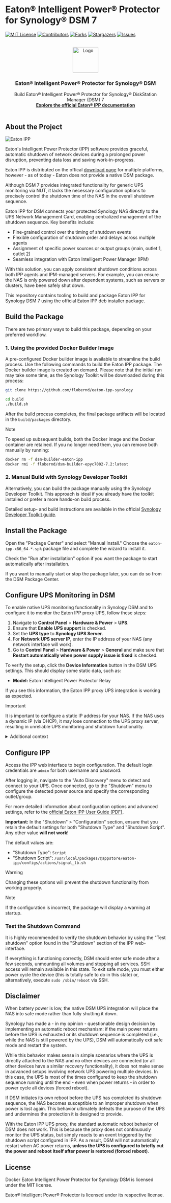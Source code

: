 # Eaton® Intelligent Power® Protector for Synology® DSM 7

[![MIT License][license-shield]][license-url]
[![Contributors][contributors-shield]][contributors-url]
[![Forks][forks-shield]][forks-url]
[![Stargazers][stars-shield]][stars-url]
[![Issues][issues-shield]][issues-url]

<!-- markdownlint-disable MD033 -->

<br />

<div align="center">
  <a href="https://github.com/flobernd/eaton-ipp-synology">
    <picture>
      <source media="(prefers-color-scheme: dark)" srcset="images/eaton-logo-dark.png" width="auto" height="80px">
      <source media="(prefers-color-scheme: light)" srcset="images/eaton-logo.png" width="auto" height="80px">
      <img alt="Logo" src="images/eaton-logo.png" width="auto" height="80px">
    </picture>
  </a>
  <h3 align="center">Eaton® Intelligent Power® Protector for Synology® DSM</h3>
  <p align="center">
    Build Eaton® Intelligent Power® Protector for Synology® DiskStation Manager (DSM) 7
    <br />
    <a href="https://www.eaton.com/us/en-us/catalog/backup-power-ups-surge-it-power-distribution/eaton-intelligent-power-protector.html">
      <strong>Explore the official Eaton® IPP documentation</strong>
    </a>
    <br />
    <br />
  </p>
</div>

<!-- markdownlint-enable MD033 -->

## About the Project

![Eaton IPP](./images/ipp.png)

Eaton's Intelligent Power Protector (IPP) software provides graceful, automatic shutdown of network devices during a prolonged power
disruption, preventing data loss and saving work-in-progress.

Eaton IPP is distributed on the offical
[download page](https://www.eaton.com/us/en-us/forms/backup-power-ups-surge-it-distribution/eaton-intelligent-power-protector-software-download-form.html)
for multiple platforms, however - as of today - Eaton does not provide a native DSM package.

Although DSM 7 provides integrated functionality for generic UPS monitoring via NUT, it lacks the necessary configuration options to
precisely control the shutdown time of the NAS in the overall shutdown sequence.

Eaton IPP for DSM connects your protected Synology NAS directly to the UPS Network Management Card, enabling centralized management of the
shutdown sequence. Key benefits include:

- Fine-grained control over the timing of shutdown events
- Flexible configuration of shutdown order and delays across multiple agents
- Assignment of specific power sources or output groups (main, outlet 1, outlet 2)
- Seamless integration with Eaton Intelligent Power Manager (IPM)

With this solution, you can apply consistent shutdown conditions across both IPP agents and IPM-managed servers. For example, you can
ensure the NAS is only powered down after dependent systems, such as servers or clusters, have been safely shut down.

This repository contains tooling to build and package Eaton IPP for Synology DSM 7 using the official Eaton IPP deb installer package.

## Build the Package

There are two primary ways to build this package, depending on your preferred workflow.

### 1. Using the provided Docker Builder Image

A pre-configured Docker builder image is available to streamline the build process. Use the following commands to build the Eaton IPP
package. The Docker builder image is created on demand. Please note that the initial run may take some time, as the Synology Toolkit will
be downloaded during this process:

```bash
git clone https://github.com/flobernd/eaton-ipp-synology

cd build
./build.sh
```

After the build process completes, the final package artifacts will be located in the `build/packages` directory.

> [!NOTE]
> To speed up subsequent builds, both the Docker image and the Docker container are retained.
If you no longer need them, you can remove both manually by running:
>
> ```bash
> docker rm -f dsm-builder-eaton-ipp
> docker rmi -f flobernd/dsm-builder-epyc7002-7.2:latest
> ```

### 2. Manual Build with Synology Developer Toolkit

Alternatively, you can build the package manually using the Synology Developer Toolkit. This approach is ideal if you already have the
toolkit installed or prefer a more hands-on build process.

Detailed setup- and build instructions are available in the official
[Synology Developer Toolkit guide](https://help.synology.com/developer-guide/getting_started/prepare_environment.html).

## Install the Package

Open the "Package Center" and select "Manual Install." Choose the `eaton-ipp-x86_64-*.spk` package file and complete the wizard to install
it.

Check the "Run after installation" option if you want the package to start automatically after installation.

If you want to manually start or stop the package later, you can do so from the DSM Package Center.

## Configure UPS Monitoring in DSM

To enable native UPS monitoring functionality in Synology DSM and to configure it to monitor the Eaton IPP proxy UPS, follow these steps:

1. Navigate to **Control Panel** > **Hardware & Power** > **UPS**.
2. Ensure that **Enable UPS support** is checked.
3. Set the **UPS type** to **Synology UPS Server**.
4. For **Network UPS server IP**, enter the IP address of your NAS (any network interface will work).
5. Go to **Control Panel** > **Hardware & Power** > **General** and make sure that **Restart automatically when power supply issue is fixed**
   is checked.

To verify the setup, click the **Device Information** button in the DSM UPS settings. This should display some static data, such as:

- **Model:** Eaton Intelligent Power Protector Relay

If you see this information, the Eaton IPP proxy UPS integration is working as expected.

> [!IMPORTANT]
> It is important to configure a static IP address for your NAS. If the NAS uses a dynamic IP (via DHCP), it may lose connection to the
> UPS proxy server, resulting in unreliable UPS monitoring and shutdown functionality.

<details>
  <summary>Additional context</summary>

  Synology DSM uses [NUT (Network UPS Tools)](https://networkupstools.org/) under the hood for its native UPS monitoring.

  The Eaton IPP NUT proxy server runs locally on the NAS, which would suggest that `127.0.0.1` (the loopback address)
  could be used as the Network UPS server IP. Unfortunately, Synology's configuration UI enforces strict validation and
  does not allow entering the loopback IP, so this is not possible - even though it would be the most straightforward solution.

</details>

## Configure IPP

Access the IPP web interface to begin configuration. The default login credentials are `admin` for both username and password.

After logging in, navigate to the "Auto Discovery" menu to detect and connect to your UPS. Once connected, go to the "Shutdown" menu to
configure the detected power source and specify the corresponding outlet/group.

For more detailed information about configuration options and advanced settings, refer to the
[official Eaton IPP User Guide (PDF)](https://www.eaton.com/content/dam/eaton/products/backup-power-ups-surge-it-power-distribution/power-management-software-connectivity/eaton-intelligent-power-protector/eaton-ipp-user-guide-p-164000291.pdf).

**Important:** In the "Shutdown" > "Configuration" section, ensure that you retain the default settings for both "Shutdown Type" and
"Shutdown Script". Any other value **will not work**!

The default values are:

- "Shutdown Type": `Script`
- "Shutdown Script": `/usr/local/packages/@appstore/eaton-ipp/configs/actions/signal_lb.sh`

> [!WARNING]
> Changing these options will prevent the shutdown functionality from working properly.

> [!NOTE]
> If the configuration is incorrect, the package will display a warning at startup.

### Test the Shutdown Command

It is highly recommended to verify the shutdown behavior by using the "Test shutdown" option found in the "Shutdown" section of the IPP
web-interface.

If everything is functioning correctly, DSM should enter safe mode after a few seconds, unmounting all volumes and stopping all services.
SSH access will remain available in this state. To exit safe mode, you must either power cycle the device (this is totally safe to do in
this state) or, alternatively, execute `sudo /sbin/reboot` via SSH.

## Disclaimer

When battery power is low, the native DSM UPS integration will place the NAS into safe mode rather than fully shutting it down.

Synology has made a - in my opinion - questionable design decision by implementing an automatic reboot mechanism: if the main power
returns before the UPS is exhausted or its shutdown sequence is completed (i.e., while the NAS is still powered by the UPS), DSM will
automatically exit safe mode and restart the system.

While this behavior makes sense in simple scenarios where the UPS is directly attached to the NAS and no other devices are connected
(or all other devices have a similar recovery functionality), it does not make sense in advanced setups involving network UPS powering
multiple devices. In this case, the UPS is most of the times configured to keep the shutdown sequence running until the end - even when
power returns - in order to power cycle all devices (forced reboot).

If DSM initiates its own reboot before the UPS has completed its shutdown sequence, the NAS becomes susceptible to an improper shutdown
when power is lost again. This behavior ultimately defeats the purpose of the UPS and undermines the protection it is designed to provide.

With the Eaton IPP UPS proxy, the standard automatic reboot behavior of DSM does not work. This is because the proxy does not continuously
monitor the UPS status, but simply reacts to an event triggered by the shutdown script configured in IPP. As a result, DSM will not
automatically restart when AC power returns, **unless the UPS is configured to briefly cut the power and reboot itself after power is
restored (forced reboot)**.

## License

Docker Eaton Intelligent Power Protector for Synology DSM is licensed under the MIT license.

Eaton® Intelligent Power® Protector is licensed under its respective license.

[contributors-shield]: https://img.shields.io/github/contributors/flobernd/eaton-ipp-synology.svg?style=flat-square
[contributors-url]: https://github.com/flobernd/eaton-ipp-synology/graphs/contributors
[forks-shield]: https://img.shields.io/github/forks/flobernd/eaton-ipp-synology.svg?style=flat-square
[forks-url]: https://github.com/flobernd/eaton-ipp-synology/network/members
[stars-shield]: https://img.shields.io/github/stars/flobernd/eaton-ipp-synology.svg?style=flat-square
[stars-url]: https://github.com/flobernd/eaton-ipp-synology/stargazers
[issues-shield]: https://img.shields.io/github/issues/flobernd/eaton-ipp-synology.svg?style=flat-square
[issues-url]: https://github.com/flobernd/eaton-ipp-synology/issues
[license-shield]: https://img.shields.io/github/license/flobernd/eaton-ipp-synology.svg?style=flat-square
[license-url]: https://github.com/flobernd/eaton-ipp-synology/blob/master/LICENSE.txt
